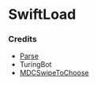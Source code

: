 # SwiftLoad

### Credits

- [Parse](https://www.parse.com/)
- TuringBot
- [MDCSwipeToChoose](https://github.com/modocache/MDCSwipeToChoose)
